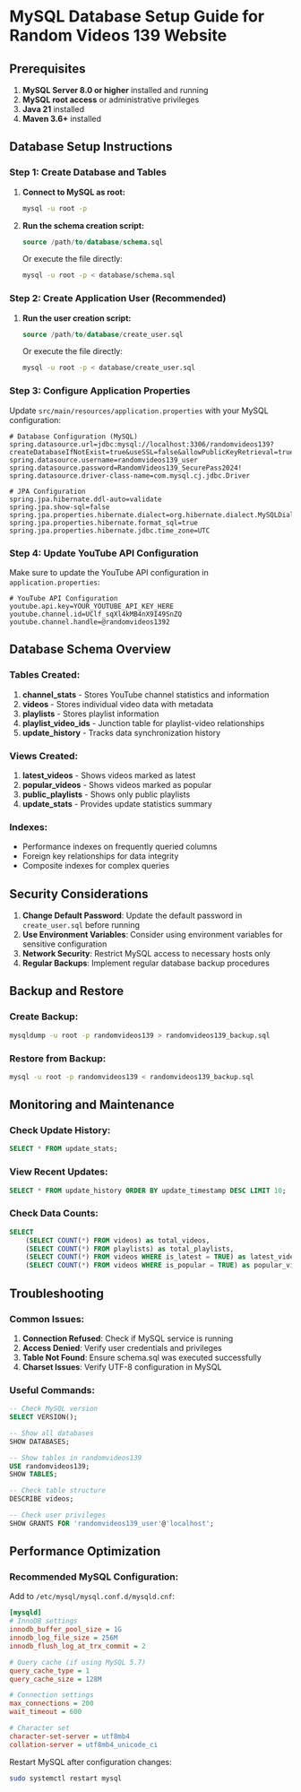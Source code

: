 # MySQL Database Setup Guide for Random Videos 139 Website

## Prerequisites

1. **MySQL Server 8.0 or higher** installed and running
2. **MySQL root access** or administrative privileges
3. **Java 21** installed
4. **Maven 3.6+** installed

## Database Setup Instructions

### Step 1: Create Database and Tables

1. **Connect to MySQL as root:**
   ```bash
   mysql -u root -p
   ```

2. **Run the schema creation script:**
   ```sql
   source /path/to/database/schema.sql
   ```
   
   Or execute the file directly:
   ```bash
   mysql -u root -p < database/schema.sql
   ```

### Step 2: Create Application User (Recommended)

1. **Run the user creation script:**
   ```sql
   source /path/to/database/create_user.sql
   ```
   
   Or execute the file directly:
   ```bash
   mysql -u root -p < database/create_user.sql
   ```

### Step 3: Configure Application Properties

Update `src/main/resources/application.properties` with your MySQL configuration:

```properties
# Database Configuration (MySQL)
spring.datasource.url=jdbc:mysql://localhost:3306/randomvideos139?createDatabaseIfNotExist=true&useSSL=false&allowPublicKeyRetrieval=true&serverTimezone=UTC
spring.datasource.username=randomvideos139_user
spring.datasource.password=RandomVideos139_SecurePass2024!
spring.datasource.driver-class-name=com.mysql.cj.jdbc.Driver

# JPA Configuration
spring.jpa.hibernate.ddl-auto=validate
spring.jpa.show-sql=false
spring.jpa.properties.hibernate.dialect=org.hibernate.dialect.MySQLDialect
spring.jpa.properties.hibernate.format_sql=true
spring.jpa.properties.hibernate.jdbc.time_zone=UTC
```

### Step 4: Update YouTube API Configuration

Make sure to update the YouTube API configuration in `application.properties`:

```properties
# YouTube API Configuration
youtube.api.key=YOUR_YOUTUBE_API_KEY_HERE
youtube.channel.id=UClf_sqXl4kMB4nX9I49SnZQ
youtube.channel.handle=@randomvideos1392
```

## Database Schema Overview

### Tables Created:

1. **channel_stats** - Stores YouTube channel statistics and information
2. **videos** - Stores individual video data with metadata
3. **playlists** - Stores playlist information
4. **playlist_video_ids** - Junction table for playlist-video relationships
5. **update_history** - Tracks data synchronization history

### Views Created:

1. **latest_videos** - Shows videos marked as latest
2. **popular_videos** - Shows videos marked as popular
3. **public_playlists** - Shows only public playlists
4. **update_stats** - Provides update statistics summary

### Indexes:

- Performance indexes on frequently queried columns
- Foreign key relationships for data integrity
- Composite indexes for complex queries

## Security Considerations

1. **Change Default Password**: Update the default password in `create_user.sql` before running
2. **Use Environment Variables**: Consider using environment variables for sensitive configuration
3. **Network Security**: Restrict MySQL access to necessary hosts only
4. **Regular Backups**: Implement regular database backup procedures

## Backup and Restore

### Create Backup:
```bash
mysqldump -u root -p randomvideos139 > randomvideos139_backup.sql
```

### Restore from Backup:
```bash
mysql -u root -p randomvideos139 < randomvideos139_backup.sql
```

## Monitoring and Maintenance

### Check Update History:
```sql
SELECT * FROM update_stats;
```

### View Recent Updates:
```sql
SELECT * FROM update_history ORDER BY update_timestamp DESC LIMIT 10;
```

### Check Data Counts:
```sql
SELECT 
    (SELECT COUNT(*) FROM videos) as total_videos,
    (SELECT COUNT(*) FROM playlists) as total_playlists,
    (SELECT COUNT(*) FROM videos WHERE is_latest = TRUE) as latest_videos,
    (SELECT COUNT(*) FROM videos WHERE is_popular = TRUE) as popular_videos;
```

## Troubleshooting

### Common Issues:

1. **Connection Refused**: Check if MySQL service is running
2. **Access Denied**: Verify user credentials and privileges
3. **Table Not Found**: Ensure schema.sql was executed successfully
4. **Charset Issues**: Verify UTF-8 configuration in MySQL

### Useful Commands:

```sql
-- Check MySQL version
SELECT VERSION();

-- Show all databases
SHOW DATABASES;

-- Show tables in randomvideos139
USE randomvideos139;
SHOW TABLES;

-- Check table structure
DESCRIBE videos;

-- Check user privileges
SHOW GRANTS FOR 'randomvideos139_user'@'localhost';
```

## Performance Optimization

### Recommended MySQL Configuration:

Add to `/etc/mysql/mysql.conf.d/mysqld.cnf`:

```ini
[mysqld]
# InnoDB settings
innodb_buffer_pool_size = 1G
innodb_log_file_size = 256M
innodb_flush_log_at_trx_commit = 2

# Query cache (if using MySQL 5.7)
query_cache_type = 1
query_cache_size = 128M

# Connection settings
max_connections = 200
wait_timeout = 600

# Character set
character-set-server = utf8mb4
collation-server = utf8mb4_unicode_ci
```

Restart MySQL after configuration changes:
```bash
sudo systemctl restart mysql
```

